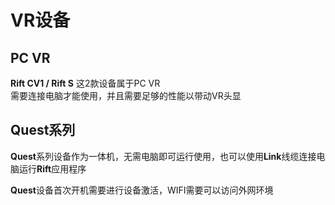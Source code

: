 # VR设备

## PC VR

&#x20;**Rift CV1 / Rift S** 这2款设备属于PC VR\
需要连接电脑才能使用，并且需要足够的性能以带动VR头显

## Quest系列

**Quest**系列设备作为一体机，无需电脑即可运行使用，也可以使用**Link**线缆连接电脑运行**Rift**应用程序

**Quest**设备首次开机需要进行设备激活，WIFI需要可以访问外网环境
